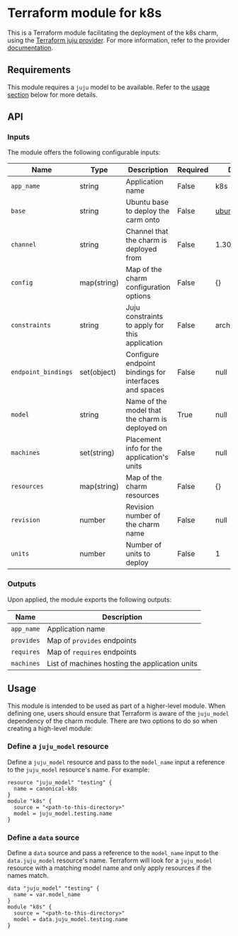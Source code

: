 # Terraform module for k8s

This is a Terraform module facilitating the deployment of the k8s charm, using the [Terraform juju provider](https://github.com/juju/terraform-provider-juju/). For more information, refer to the provider [documentation](https://registry.terraform.io/providers/juju/juju/latest/docs).

## Requirements

This module requires a `juju` model to be available. Refer to the [usage section](#usage) below for more details.

## API

### Inputs

The module offers the following configurable inputs:

| Name | Type | Description | Required | Default |
| - | - | - | - | - |
| `app_name`| string | Application name | False | k8s |
| `base` | string | Ubuntu base to deploy the carm onto | False | ubuntu@24.04 |
| `channel`| string | Channel that the charm is deployed from | False | 1.30/edge |
| `config`| map(string) | Map of the charm configuration options | False | {} |
| `constraints` | string | Juju constraints to apply for this application | False | arch=amd64 |
| `endpoint_bindings`| set(object) | Configure endpoint bindings for interfaces and spaces | False | null |
| `model`| string | Name of the model that the charm is deployed on | True | null |
| `machines`| set(string) | Placement info for the application's units | False | null |
| `resources`| map(string) | Map of the charm resources | False | {} |
| `revision`| number | Revision number of the charm name | False | null |
| `units` | number | Number of units to deploy | False | 1 |

### Outputs

Upon applied, the module exports the following outputs:

| Name | Description |
| - | - |
| `app_name`|  Application name |
| `provides`| Map of `provides` endpoints |
| `requires`|  Map of `requires` endpoints |
| `machines`|  List of machines hosting the application units |

## Usage

This module is intended to be used as part of a higher-level module. When defining one, users should ensure that Terraform is aware of the `juju_model` dependency of the charm module. There are two options to do so when creating a high-level module:

### Define a `juju_model` resource

Define a `juju_model` resource and pass to the `model_name` input a reference to the `juju_model` resource's name. For example:

```
resource "juju_model" "testing" {
  name = canonical-k8s
}
module "k8s" {
  source = "<path-to-this-directory>"
  model = juju_model.testing.name
}
```

### Define a `data` source

Define a `data` source and pass a reference to the `model_name` input to the `data.juju_model` resource's name. Terraform will look for a `juju_model` resource with a matching model name and only apply resources if the names match.

```
data "juju_model" "testing" {
  name = var.model_name
}
module "k8s" {
  source = "<path-to-this-directory>"
  model = data.juju_model.testing.name
}
```
